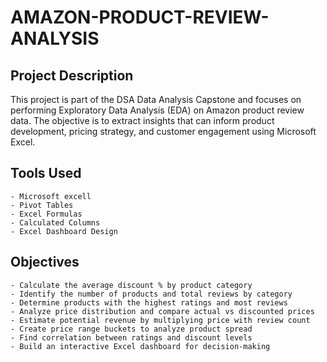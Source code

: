 # AMAZON-PRODUCT-REVIEW-ANALYSIS
## Project Description
This project is part of the DSA Data Analysis Capstone and focuses on performing Exploratory Data Analysis (EDA) on Amazon product review data. The objective is to extract insights that can inform product development, pricing strategy, and customer engagement using Microsoft Excel.
## Tools Used
    - Microsoft excell
    - Pivot Tables
    - Excel Formulas
    - Calculated Columns
    - Excel Dashboard Design
## Objectives
    - Calculate the average discount % by product category
    - Identify the number of products and total reviews by category
    - Determine products with the highest ratings and most reviews
    - Analyze price distribution and compare actual vs discounted prices
    - Estimate potential revenue by multiplying price with review count
    - Create price range buckets to analyze product spread
    - Find correlation between ratings and discount levels
    - Build an interactive Excel dashboard for decision-making

